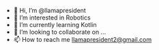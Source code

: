 - 👋 Hi, I’m @llamapresident
- 👀 I’m interested in Robotics
- 🌱 I’m currently learning Kotlin
- 💞️ I’m looking to collaborate on ...
- 📫 How to reach me llamapresident2@gmail.com

<!---
llamapresident/llamapresident is a ✨ special ✨ repository because its `README.md` (this file) appears on your GitHub profile.
You can click the Preview link to take a look at your changes.
--->
